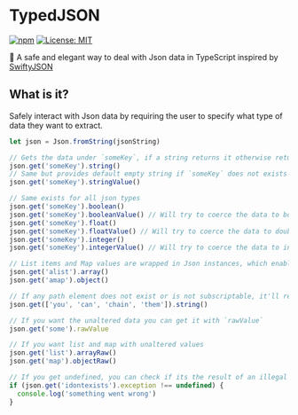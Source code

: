 # TypedJSON

[![npm](https://img.shields.io/npm/v/@boursorama/typed-json.svg)](https://npmjs.com/package/@boursorama/typed-json)
[![License: MIT](https://img.shields.io/badge/License-MIT-yellow.svg)](https://opensource.org/licenses/MIT)

🚚 A safe and elegant way to deal with Json data in TypeScript inspired by [SwiftyJSON](https://github.com/SwiftyJSON/SwiftyJSON)

## What is it?

Safely interact with Json data by requiring the user to specify what type of data they want to extract.

```typescript
let json = Json.fromString(jsonString)

// Gets the data under `someKey`, if a string returns it otherwise return undefined
json.get('someKey').string()
// Same but provides default empty string if `someKey` does not exists or is not a string
json.get('someKey').stringValue()

// Same exists for all json types
json.get('someKey').boolean()
json.get('someKey').booleanValue() // Will try to coerce the data to bool and returns false if couldn't
json.get('someKey').float()
json.get('someKey').floatValue() // Will try to coerce the data to double and returns 0 if couldn't
json.get('someKey').integer()
json.get('someKey').integerValue() // Will try to coerce the data to int and returns 0 if couldn't

// List items and Map values are wrapped in Json instances, which enables chaining acces to them
json.get('alist').array()
json.get('amap').object()

// If any path element does not exist or is not subscriptable, it'll return undefined
json.get(['you', 'can', 'chain', 'them']).string()

// If you want the unaltered data you can get it with `rawValue`
json.get('some').rawValue

// If you want list and map with unaltered values
json.get('list').arrayRaw()
json.get('map').objectRaw()

// If you get undefined, you can check if its the result of an illegal access
if (json.get('idontexists').exception !== undefined) {
  console.log('something went wrong')
}
```
